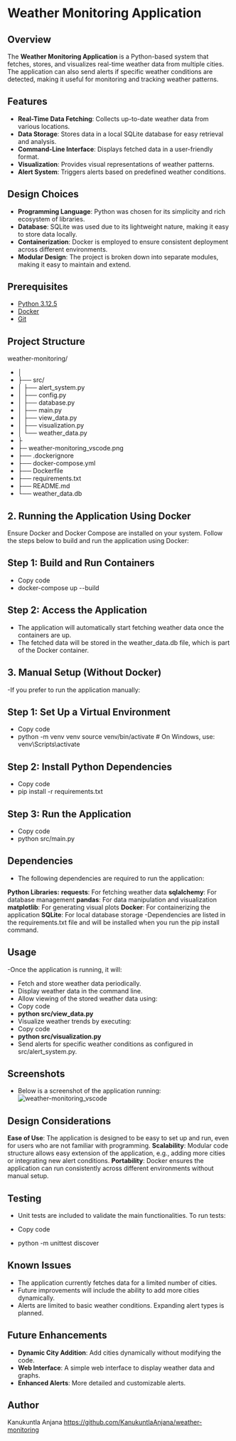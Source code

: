 # Weather Monitoring Application

## Overview
The **Weather Monitoring Application** is a Python-based system that fetches, stores, and visualizes real-time weather data from multiple cities. The application can also send alerts if specific weather conditions are detected, making it useful for monitoring and tracking weather patterns.

## Features
- **Real-Time Data Fetching**: Collects up-to-date weather data from various locations.
- **Data Storage**: Stores data in a local SQLite database for easy retrieval and analysis.
- **Command-Line Interface**: Displays fetched data in a user-friendly format.
- **Visualization**: Provides visual representations of weather patterns.
- **Alert System**: Triggers alerts based on predefined weather conditions.

## Design Choices
- **Programming Language**: Python was chosen for its simplicity and rich ecosystem of libraries.
- **Database**: SQLite was used due to its lightweight nature, making it easy to store data locally.
- **Containerization**: Docker is employed to ensure consistent deployment across different environments.
- **Modular Design**: The project is broken down into separate modules, making it easy to maintain and extend.

## Prerequisites
- [Python 3.12.5](https://www.python.org/downloads/)
- [Docker](https://www.docker.com/get-started)
- [Git](https://git-scm.com/)

## Project Structure
weather-monitoring/
- │
- ├── src/
- │   ├── alert_system.py
- │   ├── config.py
- │   ├── database.py
- │   ├── main.py
- │   ├── view_data.py
- │   ├── visualization.py
- │   └── weather_data.py
- ├
- ├─ weather-monitoring_vscode.png
- ├── .dockerignore
- ├── docker-compose.yml
- ├── Dockerfile
- ├── requirements.txt
- ├── README.md
- └── weather_data.db


## 2. Running the Application Using Docker
Ensure Docker and Docker Compose are installed on your system. Follow the steps below to build and run the application using Docker:

## **Step 1: Build and Run Containers**
- Copy code
- docker-compose up --build
## **Step 2: Access the Application**
- The application will automatically start fetching weather data once the containers are up.
- The fetched data will be stored in the weather_data.db file, which is part of the Docker container.
## 3. Manual Setup (Without Docker)
-If you prefer to run the application manually:

## **Step 1: Set Up a Virtual Environment**
- Copy code
- python -m venv venv
   source venv/bin/activate   # On Windows, use: venv\Scripts\activate
## **Step 2: Install Python Dependencies**
- Copy code
- pip install -r requirements.txt
## **Step 3: Run the Application**
- Copy code
- python src/main.py
## Dependencies
- The following dependencies are required to run the application:

**Python Libraries:**
**requests**: For fetching weather data
**sqlalchemy**: For database management
**pandas**: For data manipulation and visualization
**matplotlib**: For generating visual plots
**Docker**: For containerizing the application
**SQLite**: For local database storage
-Dependencies are listed in the requirements.txt file and will be installed when you run the pip install command.

## Usage
-Once the application is running, it will:

- Fetch and store weather data periodically.
- Display weather data in the command line.
- Allow viewing of the stored weather data using:
- Copy code
- **python src/view_data.py**
- Visualize weather trends by executing:
- Copy code
- **python src/visualization.py**
- Send alerts for specific weather conditions as configured in src/alert_system.py.
## **Screenshots**
- Below is a screenshot of the application running:
![weather-monitoring_vscode](https://github.com/user-attachments/assets/2e8fe82b-a9f4-4617-a505-f85c829a4d59)
## **Design Considerations**
**Ease of Use**: The application is designed to be easy to set up and run, even for users who are not familiar with programming.
**Scalability**: Modular code structure allows easy extension of the application, e.g., adding more cities or integrating new alert conditions.
**Portability**: Docker ensures the application can run consistently across different environments without manual setup.
## **Testing**
- Unit tests are included to validate the main functionalities. To run tests:

- Copy code
- python -m unittest discover
## **Known Issues**
- The application currently fetches data for a limited number of cities. 
- Future improvements will include the ability to add more cities dynamically.
- Alerts are limited to basic weather conditions. Expanding alert types is planned.
## **Future Enhancements**
- **Dynamic City Addition**: Add cities dynamically without modifying the code.
- **Web Interface**: A simple web interface to display weather data and graphs.
- **Enhanced Alerts**: More detailed and customizable alerts.
## **Author**
Kanukuntla Anjana
https://github.com/KanukuntlaAnjana/weather-monitoring
